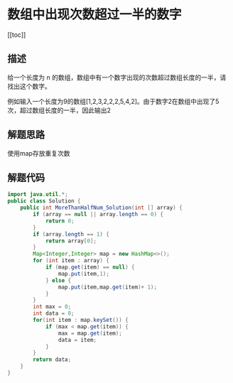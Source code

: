 # 数组中出现次数超过一半的数字
[[toc]]

## 描述
给一个长度为 n 的数组，数组中有一个数字出现的次数超过数组长度的一半，请找出这个数字。

例如输入一个长度为9的数组[1,2,3,2,2,2,5,4,2]。由于数字2在数组中出现了5次，超过数组长度的一半，因此输出2

## 解题思路
使用map存放重复次数

## 解题代码
```java
import java.util.*;
public class Solution {
    public int MoreThanHalfNum_Solution(int [] array) {
        if (array == null || array.length == 0) {
            return 0;
        }
        if (array.length == 1) {
            return array[0];
        }
        Map<Integer,Integer> map = new HashMap<>();
        for (int item : array) {
            if (map.get(item) == null) {
                map.put(item,1);
            } else {
                map.put(item,map.get(item)+ 1);
            }
        }
        int max = 0;
        int data = 0;
        for(int item : map.keySet()) {
            if (max < map.get(item)) {
                max = map.get(item);
                data = item;
            }
        }
        return data;      
    }
}
```
